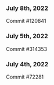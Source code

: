 ### July 8th, 2022

Commit #120841

### July 5th, 2022

Commit #314353


### July 4th, 2022

Commit #72281
